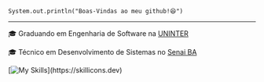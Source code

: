 <code>System.out.println("Boas-Vindas ao meu github!😆")</code>
<hr>
<p>🎓 Graduando em Engenharia de Software na <a href="https://www.uninter.com/graduacao/a-distancia/?gad_source=1&gbraid=0AAAAAC8RN6LbyWKyDTftfS7kr8Mm3CW4Y&gclid=Cj0KCQjwiLLABhCEARIsAJYS6umuf2xUYbrQ--fJWvWG6-IZpWnsPFPk0fqtvV8Z33NHcEpH7w8ImrUaAr_bEALw_wcB&gclsrc=aw.ds" target="blank_">UNINTER</a></p>
<p>🎓 Técnico em Desenvolvimento de Sistemas no <a href="https://www.senaibahia.com.br/" target="blank_">Senai BA</a></p>


[![My Skills](https://skillicons.dev/icons?i=java,cs,css,html,js,py,react,nodejs,mysql,)](https://skillicons.dev)
